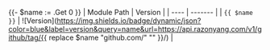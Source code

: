 {{- $name := .Get 0 }}
| Module Path | Version |
| ---- | ------- |
| `{{ $name }}` | ![Version](https://img.shields.io/badge/dynamic/json?color=blue&label=version&query=name&url=https://api.razonyang.com/v1/github/tag/{{ replace $name "github.com/" "" }}/) |
